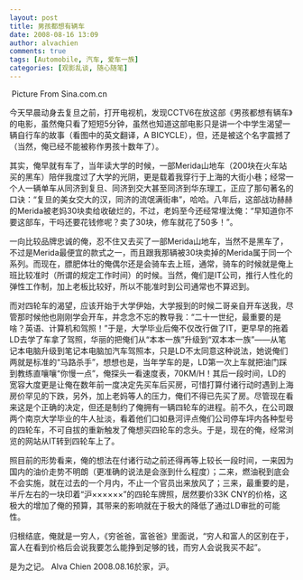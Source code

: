 ```yaml
---
layout: post
title: 男孩都想有辆车
date: 2008-08-16 13:09
author: alvachien
comments: true
tags: [Automobile, 汽车, 爱车一族]
categories: [观影乱谈, 随心随笔]
---
```

<img src="http://i3.sinaimg.cn/ent/m/2008-07-17/U1584P28T3D2104172F326DT20080718152331.jpg" alt="" />
Picture From Sina.com.cn

今天早晨动身去复旦之前，打开电视机，发现CCTV6在放这部《男孩都想有辆车》的电影，虽然俺只看了短短5分钟，虽然也知道这部电影只是讲一个中学生渴望一辆自行车的故事（看图中的英文翻译，A BICYCLE），但，还是被这个名字震撼了（当然，俺已经不能被称作男孩十数年了）。

其实，俺早就有车了，当年读大学的时候，一部Merida山地车（200块在火车站买的黑车）陪伴我度过了大学的光阴，更是载着我穿行于上海的大街小巷；经常一个人一辆单车从同济到复旦、同济到交大甚至同济到华东理工，正应了那句著名的口诀：“复旦的美女交大的汉，同济的流氓满街串”，哈哈。八年后，这部战功赫赫的Merida被老妈30块卖给收破烂的，不过，老妈至今还经常埋汰俺：“早知道你不要这部车，干吗还要花钱修呢？卖了30块，修车就花了50多！”。

一向比较品牌忠诚的俺，忍不住又去买了一部Merida山地车，当然不是黑车了，不过是Merida最便宜的款式之一，而且跟我那辆被30块卖掉的Merida属于同一个系列。而现在，膘肥体壮的俺偶尔还是会骑车去上班，通常，骑车的时候就是俺上班比较准时（所谓的规定工作时间）的时候。当然，俺们是IT公司，推行人性化的弹性工作制，加上老板比较好，所以不能准时到公司通常也不算迟到。

而对四轮车的渴望，应该开始于大学伊始，大学报到的时候二哥亲自开车送我，尽管那时候他也刚刚学会开车，并念念不忘的教导我：“二十一世纪，最重要的是啥？英语、计算机和驾照！”于是，大学毕业后俺不仅改行做了IT，更早早的拖着LD去学了车拿了驾照，华丽的把俺们从“本本一族”升级到“双本本一族”——从笔记本电脑升级到笔记本电脑加汽车驾照本，只是LD不太同意这种说法，她说俺们两就是标准的“马路杀手”，想想也是，当年学车的是，LD第一次上车就把油门踩到教练直嚷嚷“你慢一点”，俺探头一看速度表，70KM/H！其后一段时间，LD的宽容大度更是让俺在数年前一度决定先买车后买房，可惜打算付诸行动时遇到上海房价罕见的下跌，另外，加上老妈等人的压力，俺们不得已先买了房。尽管现在看来这是个正确的决定，但还是制约了俺拥有一辆四轮车的进程。前不久，在公司跟两个南京大学毕业的牛人扯淡，看着他们口如悬河评点俺们公司停车坪内各种型号的四轮车，不可自拔的重新触发了俺想买四轮车的念头。于是，现在的俺，经常浏览的网站从IT转到四轮车上了。

照目前的形势看来，俺的想法在付诸行动之前还得再等上较长一段时间，一来因为国内的油价走势不明朗（更准确的说法是会涨到什么程度）；二来，燃油税到底会不会实施，就在过去的一个月内，不止一个官员出来放风了；三来，最重要的是，半斤左右的一块印着“沪××××××”的四轮车牌照，居然要价33K CNY的价格，这极大的增加了俺的预算，其带来的影响就在于极大的降低了通过LD审批的可能性。

归根结底，俺就是一穷人，《穷爸爸，富爸爸》里面说，“穷人和富人的区别在于，富人在看到价格后会说我要怎么能挣到足够的钱，而穷人会说我买不起”。

是为之记。
Alva Chien
2008.08.16於家，沪。
